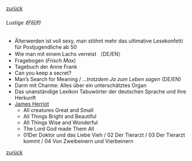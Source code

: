 [zurück](生活/书籍/bueche)

###### Lustige 好玩的 

- Älterwerden ist voll sexy, man stöhnt mehr das ultimative Lesekonfetti für Postjugendliche ab 50
- Wie man mit einem Lachs verreist （DE/EN）
- Fragebogen (*Frisch Max*)
- Tagebuch der Anne Frank 
- Can you keep a secret?
- Man’s Search for Meaning / *...trotzdem Ja zum Leben sagen*  (DE/EN)
- Darm mit Charme: Alles über ein unterschätztes Organ
- Das unanständige Lexikon Tabuwörter der deutschen Sprache und ihre Herkunft
- [James Herriot](https://www.amazon.de/Three-James-Herriot-Classics-Creatures-ebook/dp/B0060QM0CY/ref=sr_1_3?__mk_de_DE=%C3%85M%C3%85%C5%BD%C3%95%C3%91&dchild=1&keywords=all+creatures+great+and+small&qid=1600147904&sr=8-3)
  - All creatures Great and Small
  - All Things Bright and Beautiful 
  - All Things Wise and Wonderful 
  - The Lord God made Them All 
  - 01Der Doktor und das Liebe Vieh / 02 Der Tierarzt / 03 Der Tierarzt kommt / 04 Von Zweibeinern und Vierbeinern



[zurück](生活/书籍/bueche)